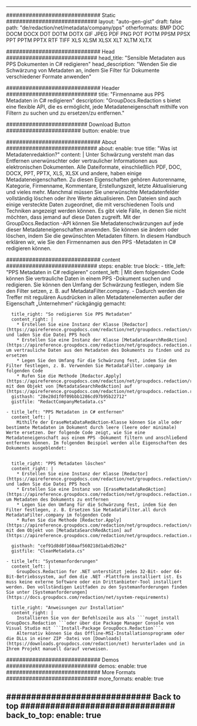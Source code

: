 
---
############################# Static ############################
layout: "auto-gen-gist" 
draft: false
path: "de/redaction/net/metadata/company/pps"
otherformats: BMP DOC DOCM DOCX DOT DOTM DOTX GIF JPEG PDF PNG POT POTM PPSM PPSX PPT PPTM PPTX RTF TIFF XLS XLSM XLSX XLT XLTM XLTX  

############################# Head ############################
head_title: "Sensible Metadaten aus PPS Dokumenten in C# redigieren"
head_description: "Wenden Sie die Schwärzung von Metadaten an, indem Sie Filter für Dokumente verschiedener Formate anwenden"

############################# Header ############################
title: "Firmenname aus PPS Metadaten in C# redigieren"
description: "GroupDocs.Redaction s bietet eine flexible API, die es ermöglicht, jede Metadateneigenschaft mithilfe von Filtern zu suchen und zu ersetzen/zu entfernen."

######################### Download Button #######################
button:
    enable: true

############################# About ############################
about:
    enable: true
    title: "Was ist Metadatenredaktion?"
    content: |
        Unter Schwärzung versteht man das Entfernen unerwünschter oder vertraulicher Informationen aus elektronischen Dokumenten. Alle Dateiformate, einschließlich PDF, DOC, DOCX, PPT, PPTX, XLS, XLSX und andere, haben einige Metadateneigenschaften. Zu diesen Eigenschaften gehören Autorenname, Kategorie, Firmenname, Kommentare, Erstellungszeit, letzte Aktualisierung und vieles mehr. Manchmal müssen Sie unerwünschte Metadatenfelder vollständig löschen oder ihre Werte aktualisieren. Den Dateien sind auch einige versteckte Daten zugeordnet, die mit verschiedenen Tools und Techniken angezeigt werden können. Es gibt viele Fälle, in denen Sie nicht möchten, dass jemand auf diese Daten zugreift. Mit der GroupDocs.Redaction -API können Sie Metadatenschwärzungen auf jede dieser Metadateneigenschaften anwenden. Sie können sie ändern oder löschen, indem Sie die gewünschten Metadaten filtern. In diesem Handbuch erklären wir, wie Sie den Firmennamen aus den PPS -Metadaten in C# redigieren können.

############################# content ############################
steps:
    enable: true
    block:
    - title_left: "PPS Metadaten in C# redigieren"
      content_left: |
        Mit dem folgenden Code können Sie vertrauliche Daten in einem PPS -Dokument suchen und redigieren. Sie können den Umfang der Schwärzung festlegen, indem Sie den Filter setzen, z. B. auf MetadataFilter.company. - Dadurch werden die Treffer mit regulären Ausdrücken in allen Metadatenelementen außer der Eigenschaft „Unternehmen“ rückgängig gemacht:
        

      title_right: "So redigieren Sie PPS Metadaten"
      content_right: |
        * Erstellen Sie eine Instanz der Klasse [Redactor](https://apireference.groupdocs.com/redaction/net/groupdocs.redaction/redactor) und laden Sie die Datei PPS hoch
        * Erstellen Sie eine Instanz der Klasse [MetadataSearchRedAction](https://apireference.groupdocs.com/redaction/net/groupdocs.redaction.redactions/metadatasearchredaction), um vertrauliche Daten aus den Metadaten des Dokuments zu finden und zu ersetzen
        * Legen Sie den Umfang für die Schwärzung fest, indem Sie den Filter festlegen, z. B. Verwenden Sie MetadataFilter.company im folgenden Code
        * Rufen Sie die Methode [Redactor.Apply](https://apireference.groupdocs.com/redaction/net/groupdocs.redaction/redactor/methods/apply/index) mit dem Objekt von [MetadataSearchRedAction] auf (https://apireference.groupdocs.com/redaction/net/groupdocs.redaction.redactions/metadatasearchredaction)        
      gisthash: "28e28d1f0f09bbb1286cd97b95b22712"
      gistfile: "RedactCompanyMetadata.cs"

    - title_left: "PPS Metadaten in C# entfernen"
      content_left: |
        Mithilfe der EraseMetaDataRedAction-Klasse können Sie alle oder bestimmte Metadaten im Dokument durch leere (leere oder minimale) Werte ersetzen. Der folgende Code zeigt, wie Sie eine Metadateneigenschaft aus einem PPS -Dokument filtern und anschließend entfernen können. Im folgenden Beispiel werden alle Eigenschaften des Dokuments ausgeblendet:
        
        
      title_right: "PPS Metadaten löschen"
      content_right: |
        * Erstellen Sie eine Instanz der Klasse [Redactor](https://apireference.groupdocs.com/redaction/net/groupdocs.redaction/redactor) und laden Sie die Datei PPS hoch
        * Erstellen Sie eine Instanz von [EraseMetadataRedAction](https://apireference.groupdocs.com/redaction/net/groupdocs.redaction.redactions/erasemetadataredaction), um Metadaten des Dokuments zu entfernen
        * Legen Sie den Umfang für die Schwärzung fest, indem Sie den Filter festlegen, z. B. Ersetzen Sie MetadataFilter.all durch MetadataFilter.company im folgenden Code 
        * Rufen Sie die Methode [Redactor.Apply](https://apireference.groupdocs.com/redaction/net/groupdocs.redaction/redactor/methods/apply/index) mit dem Objekt von [MetadataSearchRedAction] auf (https://apireference.groupdocs.com/redaction/net/groupdocs.redaction.redactions/metadatasearchredaction)
        
      gisthash: "cef91d8d8f160aaf560218d1abd520e2"
      gistfile: "CleanMetadata.cs"

    - title_left: "Systemanforderungen"
      content_left: |
        GroupDocs.Redaction for .NET unterstützt jedes 32-Bit- oder 64-Bit-Betriebssystem, auf dem die .NET -Plattform installiert ist. Es muss keine externe Software oder ein Drittanbieter-Tool installiert werden. Den vollständigen Leitfaden zu den Systemanforderungen finden Sie unter [Systemanforderungen](https://docs.groupdocs.com/redaction/net/system-requirements)
        
      title_right: "Anweisungen zur Installation"
      content_right: |
        Installieren Sie von der Befehlszeile aus als ```nuget install GroupDocs.Redaction ```oder über die Package Manager Console von Visual Studio mit ```Install-Package GroupDocs.Redaction```. 
        Alternativ können Sie das Offline-MSI-Installationsprogramm oder die DLLs in einer ZIP -Datei von [Downloads](https://downloads.groupdocs.com/redaction/net) herunterladen und in Ihrem Projekt manuell darauf verweisen.

############################# Demos ############################
demos:
    enable: true
############################# More Formats ############################
more_formats:
    enable: true

############################# Back to top ###############################
back_to_top:
    enable: true
---